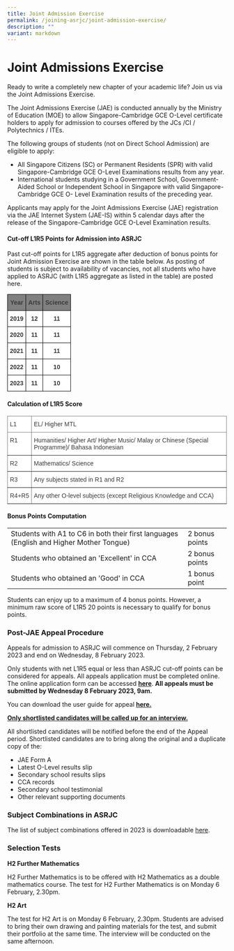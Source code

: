 ```yaml
---
title: Joint Admission Exercise
permalink: /joining-asrjc/joint-admission-exercise/
description: ""
variant: markdown
---
```

Joint Admissions Exercise
=========================

Ready to write a completely new chapter of your academic life? Join us via the Joint Admissions Exercise.

The Joint Admissions Exercise (JAE) is conducted annually by the Ministry of Education (MOE) to allow Singapore-Cambridge GCE O-Level certificate holders to apply for admission to courses offered by the JCs /CI / Polytechnics / ITEs.

The following groups of students (not on Direct School Admission) are eligible to apply:

*   All Singapore Citizens (SC) or Permanent Residents (SPR) with valid Singapore-Cambridge GCE O-Level Examinations results from any year.
*   International students studying in a Government School, Government-Aided School or Independent School in Singapore with valid Singapore-Cambridge GCE O- Level Examination results of the preceding year.

Applicants may apply for the Joint Admissions Exercise (JAE) registration via the JAE Internet System (JAE-IS) within 5 calendar days after the release of the Singapore-Cambridge GCE O-Level Examination results.

#### Cut-off L1R5 Points for Admission into ASRJC

Past cut-off points for L1R5 aggregate after deduction of bonus points for Joint Admission Exercise are shown in the table below. As posting of students is subject to availability of vacancies, not all students who have applied to ASRJC (with L1R5 aggregate as listed in the table) are posted here.

<style type="text/css">
.tg  {border-collapse:collapse;border-spacing:0;}
.tg td{border-color:black;border-style:solid;border-width:1px;font-family:Arial, sans-serif;font-size:14px;
  overflow:hidden;padding:10px 5px;word-break:normal;}
.tg th{border-color:black;border-style:solid;border-width:1px;font-family:Arial, sans-serif;font-size:14px;
  font-weight:normal;overflow:hidden;padding:10px 5px;word-break:normal;}
.tg .tg-dllr{background-color:#808080;color:#3A3A3A;font-weight:bold;text-align:center;vertical-align:top}
.tg .tg-sm4r{background-color:#FFF;color:#3A3A3A;font-weight:bold;text-align:center;vertical-align:top}
</style>
<table class="tg">
<thead>
  <tr>
    <th class="tg-dllr"><span style="font-weight:bold;font-style:inherit">Year</span></th>
    <th class="tg-dllr"><span style="font-weight:bold;font-style:inherit">Arts</span></th>
    <th class="tg-dllr"><span style="font-weight:bold;font-style:inherit">Science</span></th>
  </tr>
</thead>
<tbody>
  <tr>
    <td class="tg-sm4r"><span style="font-weight:bold;font-style:inherit">2019</span></td>
    <td class="tg-sm4r"><span style="font-weight:bold;font-style:inherit">12</span></td>
    <td class="tg-sm4r"><span style="font-weight:bold;font-style:inherit">11</span></td>
  </tr>
  <tr>
    <td class="tg-sm4r"><span style="font-weight:bold;font-style:inherit">2020</span></td>
    <td class="tg-sm4r"><span style="font-weight:bold;font-style:inherit">11</span></td>
    <td class="tg-sm4r"><span style="font-weight:bold;font-style:inherit">11</span></td>
  </tr>
  <tr>
    <td class="tg-sm4r"><span style="font-weight:bold;font-style:inherit">2021</span></td>
    <td class="tg-sm4r"><span style="font-weight:bold;font-style:inherit">11</span></td>
    <td class="tg-sm4r"><span style="font-weight:bold;font-style:inherit">11</span></td>
  </tr>
  <tr>
    <td class="tg-sm4r"><span style="font-weight:bold;font-style:inherit">2022</span></td>
    <td class="tg-sm4r"><span style="font-weight:bold;font-style:inherit">11</span></td>
    <td class="tg-sm4r"><span style="font-weight:bold;font-style:inherit">10</span></td>
  </tr>
  <tr>
    <td class="tg-sm4r"><span style="font-weight:bold;font-style:inherit">2023</span></td>
    <td class="tg-sm4r"><span style="font-weight:bold;font-style:inherit">11</span></td>
    <td class="tg-sm4r"><span style="font-weight:bold;font-style:inherit">10</span></td>
  </tr>
</tbody>
</table>

#### Calculation of L1R5 Score
	
<table style="border-collapse:collapse;border-spacing:0" class="tg"><thead><tr><th style="background-color:#FFF;border-color:inherit;border-style:solid;border-width:1px;color:#3A3A3A;font-family:Arial, sans-serif;font-size:14px;font-weight:normal;overflow:hidden;padding:10px 5px;text-align:left;vertical-align:top;word-break:normal"><span style="font-weight:inherit;font-style:inherit">L1</span></th><th style="background-color:#FFF;border-color:inherit;border-style:solid;border-width:1px;color:#3A3A3A;font-family:Arial, sans-serif;font-size:14px;font-weight:normal;overflow:hidden;padding:10px 5px;text-align:left;vertical-align:top;word-break:normal"><span style="font-weight:inherit;font-style:inherit">EL/ Higher MTL</span></th></tr></thead><tbody><tr><td style="background-color:#FFF;border-color:inherit;border-style:solid;border-width:1px;color:#3A3A3A;font-family:Arial, sans-serif;font-size:14px;overflow:hidden;padding:10px 5px;text-align:left;vertical-align:top;word-break:normal"><span style="font-weight:inherit;font-style:inherit">R1</span></td><td style="background-color:#FFF;border-color:inherit;border-style:solid;border-width:1px;color:#3A3A3A;font-family:Arial, sans-serif;font-size:14px;overflow:hidden;padding:10px 5px;text-align:left;vertical-align:top;word-break:normal"><span style="font-weight:inherit;font-style:inherit">Humanities/ Higher Art/ Higher Music/ Malay or Chinese (Special Programme)/ Bahasa Indonesian</span></td></tr><tr><td style="background-color:#FFF;border-color:inherit;border-style:solid;border-width:1px;color:#3A3A3A;font-family:Arial, sans-serif;font-size:14px;overflow:hidden;padding:10px 5px;text-align:left;vertical-align:top;word-break:normal"><span style="font-weight:inherit;font-style:inherit">R2</span></td><td style="background-color:#FFF;border-color:inherit;border-style:solid;border-width:1px;color:#3A3A3A;font-family:Arial, sans-serif;font-size:14px;overflow:hidden;padding:10px 5px;text-align:left;vertical-align:top;word-break:normal"><span style="font-weight:inherit;font-style:inherit">Mathematics/ Science</span></td></tr><tr><td style="background-color:#FFF;border-color:inherit;border-style:solid;border-width:1px;color:#3A3A3A;font-family:Arial, sans-serif;font-size:14px;overflow:hidden;padding:10px 5px;text-align:left;vertical-align:top;word-break:normal"><span style="font-weight:inherit;font-style:inherit">R3</span></td><td style="background-color:#FFF;border-color:inherit;border-style:solid;border-width:1px;color:#3A3A3A;font-family:Arial, sans-serif;font-size:14px;overflow:hidden;padding:10px 5px;text-align:left;vertical-align:top;word-break:normal"><span style="font-weight:inherit;font-style:inherit">Any subjects stated in R1 and R2</span></td></tr><tr><td style="background-color:#FFF;border-color:inherit;border-style:solid;border-width:1px;color:#3A3A3A;font-family:Arial, sans-serif;font-size:14px;overflow:hidden;padding:10px 5px;text-align:left;vertical-align:top;word-break:normal"><span style="font-weight:inherit;font-style:inherit">R4+R5</span></td><td style="background-color:#FFF;border-color:inherit;border-style:solid;border-width:1px;color:#3A3A3A;font-family:Arial, sans-serif;font-size:14px;overflow:hidden;padding:10px 5px;text-align:left;vertical-align:top;word-break:normal"><span style="font-weight:inherit;font-style:inherit">Any other O-level subjects (except Religious Knowledge and CCA)</span></td></tr></tbody></table>
	
	
#### Bonus Points Computation


<style>
</style>


<table>
  <tbody><tr>
    <td>Students with A1 to C6 in both their first languages (English and Higher Mother Tongue)</td>
		<td>2 bonus points</td>
  </tr>
  <tr>
    <td>Students who obtained an 'Excellent' in CCA</td>
    <td>2 bonus points</td>
  </tr>
  <tr>
    <td>Students who obtained an 'Good' in CCA</td>
    <td>1 bonus point</td>
  </tr>
</tbody></table>



Students can enjoy up to a maximum of 4 bonus points. However, a minimum raw score of L1R5 20 points is necessary to qualify for bonus points.

### **Post-JAE Appeal Procedure**

Appeals for admission to ASRJC will commence on Thursday, 2 February 2023 and end on Wednesday, 8 February 2023.

Only students with net L1R5 equal or less than ASRJC cut-off points can be considered for appeals.&nbsp;All appeals application must be completed online. The online application form can be accessed&nbsp;**[here](https://portal.asrjc.edu.sg/appeal)**.&nbsp;**All appeals must be submitted by Wednesday 8 February 2023, 9am.**

You can download the user guide for appeal&nbsp;**[here.](/files/2023-user-guide-for-appeal.pdf)**

<b><u>Only shortlisted candidates will be called up for an interview.</u></b>

All shortlisted candidates will be notified before the end of the Appeal period. Shortlisted candidates are to bring along the original and a duplicate copy of the:

* JAE Form A
* Latest O-Level results slip
* Secondary school results slips
* CCA records
* Secondary school testimonial
* Other relevant supporting documents

### **Subject&nbsp;Combinations&nbsp;in ASRJC**

The list of subject combinations offered in 2023 is downloadable [here](/files/asrjc-subject-combination-list-2023.pdf).

### **Selection Tests**

**H2 Further Mathematics**

H2 Further Mathematics is to be offered with H2 Mathematics as a double mathematics course. The test for H2 Further Mathematics is on Monday 6 February, 2.30pm.

**H2 Art**

The test for H2 Art is on Monday 6 February, 2.30pm. Students are advised to bring their own drawing and painting materials for the test, and submit their portfolio at the same time. The interview will be conducted on the same afternoon.